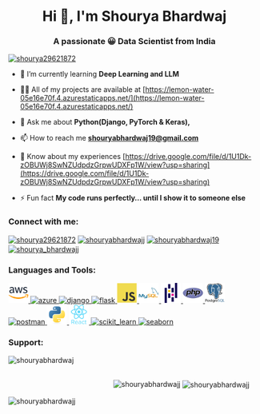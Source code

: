 <h1 align="center">Hi 👋, I'm Shourya Bhardwaj</h1>
<h3 align="center">A passionate 😀 Data Scientist from India</h3>

<p align="left"> <a href="https://twitter.com/shourya29621872" target="blank"><img src="https://img.shields.io/twitter/follow/shourya29621872?logo=twitter&style=for-the-badge" alt="shourya29621872" /></a> </p>

- 🌱 I’m currently learning **Deep Learning and LLM**

- 👨‍💻 All of my projects are available at [https://lemon-water-05e16e70f.4.azurestaticapps.net/](https://lemon-water-05e16e70f.4.azurestaticapps.net/)

- 💬 Ask me about **Python(Django, PyTorch & Keras),**

- 📫 How to reach me **shouryabhardwaj19@gmail.com**

- 📄 Know about my experiences [https://drive.google.com/file/d/1U1Dk-zOBUWj8SwNZUdpdzGrpwUDXFp1W/view?usp=sharing](https://drive.google.com/file/d/1U1Dk-zOBUWj8SwNZUdpdzGrpwUDXFp1W/view?usp=sharing)

- ⚡ Fun fact **My code runs perfectly… until I show it to someone else**

<h3 align="left">Connect with me:</h3>
<p align="left">
<a href="https://twitter.com/shourya29621872" target="blank"><img align="center" src="https://raw.githubusercontent.com/rahuldkjain/github-profile-readme-generator/master/src/images/icons/Social/twitter.svg" alt="shourya29621872" height="30" width="40" /></a>
<a href="https://linkedin.com/in/shouryabhardwajj" target="blank"><img align="center" src="https://raw.githubusercontent.com/rahuldkjain/github-profile-readme-generator/master/src/images/icons/Social/linked-in-alt.svg" alt="shouryabhardwajj" height="30" width="40" /></a>
<a href="https://kaggle.com/shouryabhardwaj19" target="blank"><img align="center" src="https://raw.githubusercontent.com/rahuldkjain/github-profile-readme-generator/master/src/images/icons/Social/kaggle.svg" alt="shouryabhardwaj19" height="30" width="40" /></a>
<a href="https://instagram.com/shourya_bhardwajj" target="blank"><img align="center" src="https://raw.githubusercontent.com/rahuldkjain/github-profile-readme-generator/master/src/images/icons/Social/instagram.svg" alt="shourya_bhardwajj" height="30" width="40" /></a>
</p>

<h3 align="left">Languages and Tools:</h3>
<p align="left"> <a href="https://aws.amazon.com" target="_blank" rel="noreferrer"> <img src="https://raw.githubusercontent.com/devicons/devicon/master/icons/amazonwebservices/amazonwebservices-original-wordmark.svg" alt="aws" width="40" height="40"/> </a> <a href="https://azure.microsoft.com/en-in/" target="_blank" rel="noreferrer"> <img src="https://www.vectorlogo.zone/logos/microsoft_azure/microsoft_azure-icon.svg" alt="azure" width="40" height="40"/> </a> <a href="https://www.djangoproject.com/" target="_blank" rel="noreferrer"> <img src="https://cdn.worldvectorlogo.com/logos/django.svg" alt="django" width="40" height="40"/> </a> <a href="https://flask.palletsprojects.com/" target="_blank" rel="noreferrer"> <img src="https://www.vectorlogo.zone/logos/pocoo_flask/pocoo_flask-icon.svg" alt="flask" width="40" height="40"/> </a> <a href="https://developer.mozilla.org/en-US/docs/Web/JavaScript" target="_blank" rel="noreferrer"> <img src="https://raw.githubusercontent.com/devicons/devicon/master/icons/javascript/javascript-original.svg" alt="javascript" width="40" height="40"/> </a> <a href="https://www.mysql.com/" target="_blank" rel="noreferrer"> <img src="https://raw.githubusercontent.com/devicons/devicon/master/icons/mysql/mysql-original-wordmark.svg" alt="mysql" width="40" height="40"/> </a> <a href="https://pandas.pydata.org/" target="_blank" rel="noreferrer"> <img src="https://raw.githubusercontent.com/devicons/devicon/2ae2a900d2f041da66e950e4d48052658d850630/icons/pandas/pandas-original.svg" alt="pandas" width="40" height="40"/> </a> <a href="https://www.php.net" target="_blank" rel="noreferrer"> <img src="https://raw.githubusercontent.com/devicons/devicon/master/icons/php/php-original.svg" alt="php" width="40" height="40"/> </a> <a href="https://www.postgresql.org" target="_blank" rel="noreferrer"> <img src="https://raw.githubusercontent.com/devicons/devicon/master/icons/postgresql/postgresql-original-wordmark.svg" alt="postgresql" width="40" height="40"/> </a> <a href="https://postman.com" target="_blank" rel="noreferrer"> <img src="https://www.vectorlogo.zone/logos/getpostman/getpostman-icon.svg" alt="postman" width="40" height="40"/> </a> <a href="https://www.python.org" target="_blank" rel="noreferrer"> <img src="https://raw.githubusercontent.com/devicons/devicon/master/icons/python/python-original.svg" alt="python" width="40" height="40"/> </a> <a href="https://reactjs.org/" target="_blank" rel="noreferrer"> <img src="https://raw.githubusercontent.com/devicons/devicon/master/icons/react/react-original-wordmark.svg" alt="react" width="40" height="40"/> </a> <a href="https://scikit-learn.org/" target="_blank" rel="noreferrer"> <img src="https://upload.wikimedia.org/wikipedia/commons/0/05/Scikit_learn_logo_small.svg" alt="scikit_learn" width="40" height="40"/> </a> <a href="https://seaborn.pydata.org/" target="_blank" rel="noreferrer"> <img src="https://seaborn.pydata.org/_images/logo-mark-lightbg.svg" alt="seaborn" width="40" height="40"/> </a> </p>

<h3 align="left">Support:</h3>
<p><a href="https://ko-fi.com/shouryabhardwaj"> <img align="left" src="https://cdn.ko-fi.com/cdn/kofi3.png?v=3" height="50" width="210" alt="shouryabhardwaj" /></a></p><br><br>

<p><img align="left" src="https://github-readme-stats.vercel.app/api/top-langs?username=shouryabhardwajj&show_icons=true&locale=en&layout=compact" alt="shouryabhardwajj" /></p>

<p>&nbsp;<img align="center" src="https://github-readme-stats.vercel.app/api?username=shouryabhardwajj&show_icons=true&locale=en" alt="shouryabhardwajj" /></p>

<p><img align="center" src="https://github-readme-streak-stats.herokuapp.com/?user=shouryabhardwajj&" alt="shouryabhardwajj" /></p>
